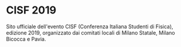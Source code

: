 
# CISF 2019

Sito ufficiale dell'evento CISF (Conferenza Italiana Studenti di Fisica), edizione 2019, organizzato dai comitati locali di Milano Statale, Milano Bicocca e Pavia.
